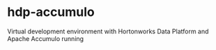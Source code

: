 hdp-accumulo
============

Virtual development environment with Hortonworks Data Platform and Apache Accumulo running 
